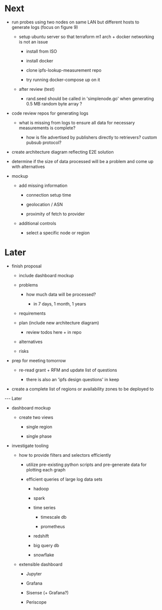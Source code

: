 # Next

* run probes using two nodes on same LAN but different hosts to generate logs (focus on figure 9)

  * setup ubuntu server so that terraform m1 arch + docker networking is not an issue

    * install from ISO

    * install docker

    * clone ipfs-lookup-measurement repo

    * try running docker-compose up on it

  * after review (test)

    * rand.seed should be called in 'simplenode.go' when generating 0.5 MB random byte array ?

* code review repos for generating logs

  * what is missing from logs to ensure all data for necessary measurements is complete?

    * how is file advertised by publishers directly to retrievers? custom pubsub protocol?

* create architecture diagram reflecting E2E solution

* determine if the size of data processed will be a problem and come up with alternatives

* mockup

  * add missing information

    * connection setup time

    * geolocation / ASN

    * proximity of fetch to provider

  * additional controls

    * select a specific node or region

# Later

* finish proposal

  * include dashboard mockup

  * problems

    * how much data will be processed?

      * in 7 days, 1 month, 1 years

  * requirements

  * plan (include new architecture diagram)

      * review todos here + in repo

  * alternatives

  * risks

* prep for meeting tomorrow

  * re-read grant + RFM and update list of questions

    * there is also an 'ipfs design questions' in keep

* create a complete list of regions or availability zones to be deployed to

--- Later

* dashboard mockup

  * create two views

    * single region

    * single phase

* investigate tooling

  * how to provide filters and selectors efficiently

    * utilize pre-existing python scripts and pre-generate data for plotting each graph

    * efficient queries of large log data sets

      * hadoop

      * spark

      * time series

        * timescale db

        * prometheus

      * redshift

      * big query db

      * snowflake

  * extensible dashboard

    * Jupyter

    * Grafana

    * Sisense (+ Grafana?)

    * Periscope


